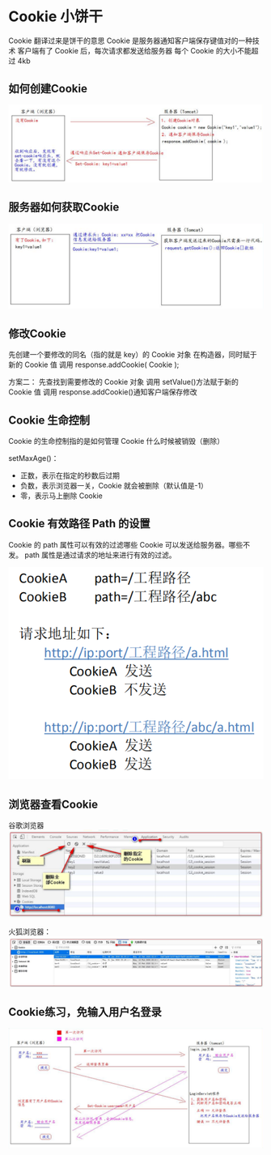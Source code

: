 # Cookie 小饼干

Cookie 翻译过来是饼干的意思
Cookie 是服务器通知客户端保存键值对的一种技术
客户端有了 Cookie 后，每次请求都发送给服务器
每个 Cookie 的大小不能超过 4kb


## 如何创建Cookie
![](_v_images/20200831024328746_7981.png)


## 服务器如何获取Cookie
![](_v_images/20200831024350873_6529.png)

## 修改Cookie

先创建一个要修改的同名（指的就是 key）的 Cookie 对象
在构造器，同时赋于新的 Cookie 值
调用 response.addCookie( Cookie );

方案二：
先查找到需要修改的 Cookie 对象
调用 setValue()方法赋于新的 Cookie 值
调用 response.addCookie()通知客户端保存修改

## Cookie 生命控制

Cookie 的生命控制指的是如何管理 Cookie 什么时候被销毁（删除）

setMaxAge()：
- 正数，表示在指定的秒数后过期
- 负数，表示浏览器一关，Cookie 就会被删除（默认值是-1）
- 零，表示马上删除 Cookie

## Cookie 有效路径 Path 的设置

Cookie 的 path 属性可以有效的过滤哪些 Cookie 可以发送给服务器。哪些不发。
path 属性是通过请求的地址来进行有效的过滤。

![](_v_images/20200831024946190_31207.png)

## 浏览器查看Cookie

谷歌浏览器
![](_v_images/20200831024620507_12029.png)

火狐浏览器：
![](_v_images/20200831024645797_1295.png)

## Cookie练习，免输入用户名登录
![](_v_images/20200831024917996_4980.png)

